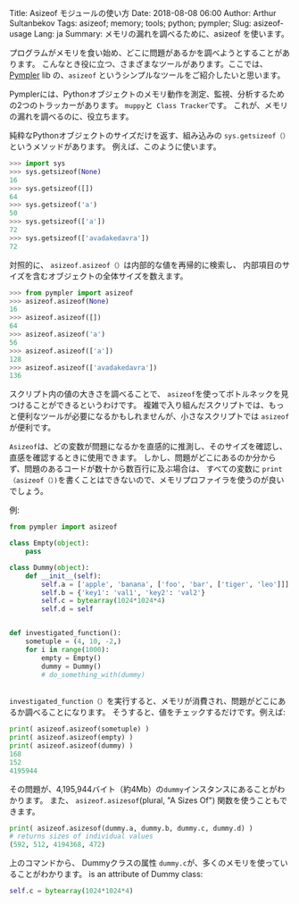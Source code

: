 Title: Asizeof モジュールの使い方
Date: 2018-08-08 06:00
Author: Arthur Sultanbekov
Tags: asizeof; memory; tools; python; pympler;
Slug: asizeof-usage
Lang: ja
Summary: メモリの漏れを調べるために、asizeof を使います。

プログラムがメモリを食い始め、どこに問題があるかを調べようとすることがあります。
こんなとき役に立つ、さまざまなツールがあります。ここでは、 [Pympler](https://pythonhosted.org/Pympler/) lib
の、`asizeof` というシンプルなツールをご紹介したいと思います。

Pymplerには、Pythonオブジェクトのメモリ動作を測定、監視、分析するための2つのトラッカーがあります。 
 `muppy`と` Class Tracker`です。
これが、メモリの漏れを調べるのに、役立ちます。

純粋なPythonオブジェクトのサイズだけを返す、組み込みの `sys.getsizeof（）`というメソッドがあります。
例えば、このように使います。

```python
>>> import sys
>>> sys.getsizeof(None)
16
>>> sys.getsizeof([])
64
>>> sys.getsizeof('a')
50
>>> sys.getsizeof(['a'])
72
>>> sys.getsizeof(['avadakedavra'])
72
```

対照的に、 `asizeof.asizeof（）`は内部的な値を再帰的に検索し、
内部項目のサイズを含むオブジェクトの全体サイズを数えます。

```python
>>> from pympler import asizeof
>>> asizeof.asizeof(None)
16
>>> asizeof.asizeof([])
64
>>> asizeof.asizeof('a')
56
>>> asizeof.asizeof(['a'])
128
>>> asizeof.asizeof(['avadakedavra'])
136
```

スクリプト内の値の大きさを調べることで、 `asizeof`を使ってボトルネックを見つけることができるというわけです。
複雑で入り組んだスクリプトでは、もっと便利なツールが必要になるかもしれませんが、小さなスクリプトでは `asizeof`が便利です。


`Asizeof`は、どの変数が問題になるかを直感的に推測し、そのサイズを確認し、直感を確認するときに使用できます。
しかし、問題がどこにあるのか分からず、問題のあるコードが数十から数百行に及ぶ場合は、
すべての変数に `print（asizeof（）)`を書くことはできないので、メモリプロファイラを使うのが良いでしょう。

例:

```python
from pympler import asizeof

class Empty(object):
    pass

class Dummy(object):
    def __init__(self):
        self.a = ['apple', 'banana', ['foo', 'bar', ['tiger', 'leo']]]
        self.b = {'key1': 'val1', 'key2': 'val2'}
        self.c = bytearray(1024*1024*4)
        self.d = self


def investigated_function():
    sometuple = (4, 10, -2,)
    for i in range(1000):
        empty = Empty()
        dummy = Dummy()
        # do_something_with(dummy)
        
```


`investigated_function（）`を実行すると、メモリが消費され、問題がどこにあるか調べることになります。 
そうすると、値をチェックするだけです。例えば:

```python
print( asizeof.asizeof(sometuple) )
print( asizeof.asizeof(empty) )
print( asizeof.asizeof(dummy) )
168
152
4195944
```

その問題が、4,195,944バイト（約4Mb）の`dummy`インスタンスにあることがわかります。 
また、 `asizeof.asizesof`(plural, "A Sizes Of") 関数を使うこともできます。

```python
print( asizeof.asizesof(dummy.a, dummy.b, dummy.c, dummy.d) )
# returns sizes of individual values
(592, 512, 4194368, 472)
```

上のコマンドから、 Dummyクラスの属性 `dummy.c`が、多くのメモリを使っていることがわかります。
is an attribute of Dummy class:

```python
self.c = bytearray(1024*1024*4)
```
